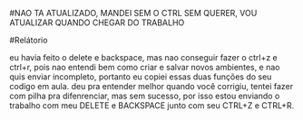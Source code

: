 #NAO TA ATUALIZADO, MANDEI SEM O CTRL SEM QUERER, VOU ATUALIZAR QUANDO CHEGAR
DO TRABALHO

#Relátorio

eu havia feito o delete e backspace, mas nao conseguir fazer o ctrl+z e ctrl+r, pois nao entendi bem como criar e
salvar novos ambientes, e nao quis enviar incompleto, portanto eu copiei essas duas funções do seu codigo em aula.
deu pra entender melhor quando você corrigiu, tentei fazer com pilha pra difenrenciar, mas sem sucesso, por isso
estou enviando o trabalho com meu DELETE e BACKSPACE junto com seu CTRL+Z e CTRL+R.

